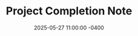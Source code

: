 ---
layout: post
title: "Project Completion Note"
date: 2025-05-27 11:00:00 -0400
categories: [work, personal]

# Journal-specific front matter
journal_text: "Finished my project"
type: task
status: completed
post_only: true
---
